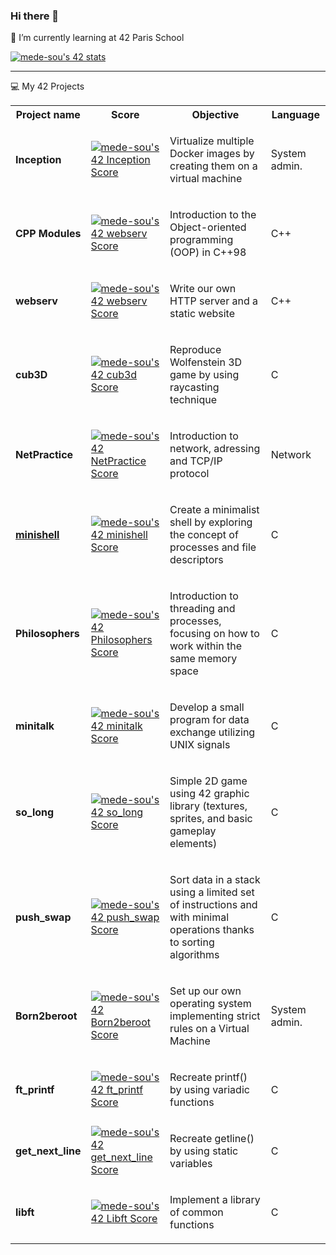 ### Hi there 👋

<!--
**melodydesousa/melodydesousa** is a ✨ _special_ ✨ repository because its `README.md` (this file) appears on your GitHub profile.

Here are some ideas to get you started:

- 🔭 I’m currently working on ...
- 🌱 I’m currently learning ...
- 👯 I’m looking to collaborate on ...
- 🤔 I’m looking for help with ...
- 💬 Ask me about ...
- 📫 How to reach me: ...
- 😄 Pronouns: ...
- ⚡ Fun fact: ...
-->

🌱 I’m currently learning at 42 Paris School

<a href="https://github.com/JaeSeoKim/badge42"><img src="https://badge42.vercel.app/api/v2/clhxpqlwf003008l2szb5ovnx/stats?cursusId=21&coalitionId=45" alt="mede-sou's 42 stats" /></a>

<hr>

💻 My 42 Projects
<table>
  <tr>
    <th>Project name</th>
    <th>Score</th>
    <th>Objective</th>
    <th>Language</th>
  </tr>
  <tr>
    <td><strong>Inception</strong></td>
    <td><a href="https://github.com/JaeSeoKim/badge42"><img src="https://badge42.vercel.app/api/v2/clhxpqlwf003008l2szb5ovnx/project/3070405" alt="mede-sou's 42 Inception Score" /></a></td>
<td><p>Virtualize multiple Docker images by creating them on a virtual machine</p></td>
    <td>System admin.</td>
  </tr>  
  <tr>
    <td><strong>CPP Modules</strong></td>
    <td><a href="https://github.com/JaeSeoKim/badge42"><img src="https://badge42.vercel.app/api/v2/clhxpqlwf003008l2szb5ovnx/project/2998545" alt="mede-sou's 42 webserv Score" /></a></td>
<td><p>Introduction to the Object-oriented programming (OOP) in C++98</p></td>
    <td>C++</td>
  </tr>  
  <tr>
    <td><strong>webserv</strong></td>
    <td><a href="https://github.com/JaeSeoKim/badge42"><img src="https://badge42.vercel.app/api/v2/clhxpqlwf003008l2szb5ovnx/project/2998545" alt="mede-sou's 42 webserv Score" /></a></td>
<td><p>Write our own HTTP server and a static website</p></td>
    <td>C++</td>
  </tr>  
  <tr>
    <td><strong>cub3D</strong></td>
    <td><a href="https://github.com/JaeSeoKim/badge42"><img src="https://badge42.vercel.app/api/v2/clhxpqlwf003008l2szb5ovnx/project/2915412" alt="mede-sou's 42 cub3d Score" /></a></td>
    <td><p>Reproduce Wolfenstein 3D game by using raycasting technique</p></td>
    <td>C</td>
  </tr>  
  <tr>
    <td><strong>NetPractice</strong></td>
    <td><a href="https://github.com/JaeSeoKim/badge42"><img src="https://badge42.vercel.app/api/v2/clhxpqlwf003008l2szb5ovnx/project/2909992" alt="mede-sou's 42 NetPractice Score" /></a></td>
<td><p>Introduction to network, adressing and TCP/IP protocol</p></td>
    <td>Network</td>
  </tr>
  <tr>
    <td><strong><a href="https://github.com/melodydesousa/Minishell">minishell</a></strong></td>
    <td><a href="https://github.com/JaeSeoKim/badge42"><img src="https://badge42.vercel.app/api/v2/clhxpqlwf003008l2szb5ovnx/project/2851362" alt="mede-sou's 42 minishell Score" /></a></td>
<td><p>Create a minimalist shell by exploring the concept of processes and file descriptors</p></td>
    <td>C</td>
  </tr>
  <tr>
    <td><strong>Philosophers</strong></td>
    <td><a href="https://github.com/JaeSeoKim/badge42"><img src="https://badge42.vercel.app/api/v2/clhxpqlwf003008l2szb5ovnx/project/2817446" alt="mede-sou's 42 Philosophers Score" /></a></td>
<td><p>Introduction to threading and processes, focusing on how to work within the same memory space</p></td>
    <td>C</td>
  </tr>
  <tr>
    <td><strong>minitalk</strong></td>
    <td><a href="https://github.com/JaeSeoKim/badge42"><img src="https://badge42.vercel.app/api/v2/clhxpqlwf003008l2szb5ovnx/project/2713400" alt="mede-sou's 42 minitalk Score" /></a></td>
<td><p>Develop a small program for data exchange utilizing UNIX signals</p></td>
  <td>C</td>
  </tr><tr>
    <td><strong>so_long</strong></td>
    <td><a href="https://github.com/JaeSeoKim/badge42"><img src="https://badge42.vercel.app/api/v2/clhxpqlwf003008l2szb5ovnx/project/2727519" alt="mede-sou's 42 so_long Score" /></a></td>
<td><p>Simple 2D game using 42 graphic library (textures, sprites, and basic gameplay elements)</p></td>
  <td>C</td>
  </tr><tr>
    <td><strong>push_swap</strong></td>
    <td><a href="https://github.com/JaeSeoKim/badge42"><img src="https://badge42.vercel.app/api/v2/clhxpqlwf003008l2szb5ovnx/project/2629238" alt="mede-sou's 42 push_swap Score" /></a></td>
<td><p>Sort data in a stack using a limited set of instructions and with minimal operations thanks to sorting algorithms</p></td>
  <td>C</td>
  </tr><tr>
    <td><strong>Born2beroot</strong></td>
    <td><a href="https://github.com/JaeSeoKim/badge42"><img src="https://badge42.vercel.app/api/v2/clhxpqlwf003008l2szb5ovnx/project/2608393" alt="mede-sou's 42 Born2beroot Score" /></a></td>
<td><p>Set up our own operating system implementing strict rules on a Virtual Machine</p></td>
  <td>System admin.</td>
  </tr>
  <tr>
    <td><strong>ft_printf</strong></td>
    <td><a href="https://github.com/JaeSeoKim/badge42"><img src="https://badge42.vercel.app/api/v2/clhxpqlwf003008l2szb5ovnx/project/2598724" alt="mede-sou's 42 ft_printf Score" /></a></td>
<td><p>Recreate printf() by using variadic functions</p></td>
   <td>C</td>
  </tr>
  <tr>
    <td><strong>get_next_line</strong></td>
    <td><a href="https://github.com/JaeSeoKim/badge42"><img src="https://badge42.vercel.app/api/v2/clhxpqlwf003008l2szb5ovnx/project/2593579" alt="mede-sou's 42 get_next_line Score" /></a></td>
<td><p>Recreate getline() by using static variables</p></td>
     <td>C</td>
  </tr>
    <tr>
    <td><strong>libft</strong></td>
    <td><a href="https://github.com/JaeSeoKim/badge42"><img src="https://badge42.vercel.app/api/v2/clhxpqlwf003008l2szb5ovnx/project/2579793" alt="mede-sou's 42 Libft Score" /></a></td>
<td><p>Implement a library of common functions</p></td>
      <td>C</td></tr></table>
  
